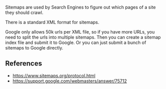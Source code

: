 
Sitemaps are used by Search Engines to figure out which pages of a site they should crawl.

There is a standard XML format for sitemaps.

Google only allows 50k urls per XML file, so if you have more URLs, you need to split the urls
into multiple sitemaps. Then you can create a sitemap index file and submit it to Google.
Or you can just submit a bunch of sitemaps to Google directly.

## References

* https://www.sitemaps.org/protocol.html
* https://support.google.com/webmasters/answer/75712
